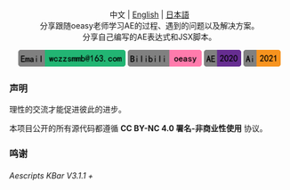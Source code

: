 <p align="center">
  <br>中文 | <a href="README_en.md">English</a> | <a href="README_ja.md">日本語</a>
  <br>分享跟随oeasy老师学习AE的过程、遇到的问题以及解决方案。<br>分享自己编写的AE表达式和JSX脚本。
</p>

<p align="center">
  <a href=""><img src="README_File/4.png" alt="AE" height="30"></a>
  <a href=""><img src="README_File/5.png" alt="GitHub stars" height="30"></a>
  <a href=""><img src="README_File/6.png" alt="GitHub issues" height="30"></a>
  <a href=""><img src="README_File/7.png" alt="Sina Weibo" height="30"></a>
</p>

### 声明

理性的交流才能促进彼此的进步。

本项目公开的所有源代码都遵循 **CC BY-NC 4.0 署名-非商业性使用** 协议。

### 鸣谢

######  Aescripts KBar V3.1.1 +

